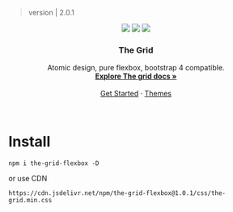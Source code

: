 > version | 2.0.1
<p align="center">
<img src="	https://img.shields.io/npm/v/the-grid.svg">
<img src="https://img.shields.io/github/issues/gustavoquinalha/the-grid.svg">
<img src="https://img.shields.io/github/license/gustavoquinalha/the-grid.svg">
<!--   <a href="http://quinalha.me/the-grid/">
    <img src="https://getbootstrap.com/assets/brand/bootstrap-solid.svg" alt="" width=72 height=72>
  </a> -->

  <h3 align="center">The Grid</h3>

  <p align="center">
    Atomic design, pure flexbox, bootstrap 4 compatible.
    <br>
    <a href="http://quinalha.me/the-grid/"><strong>Explore The grid docs »</strong></a>
    <br>
    <br>
    <a href="http://quinalha.me/the-grid/">Get Started</a>
    ·
    <a href="http://quinalha.me/the-grid/">Themes</a>
  </p>
</p>
<br>

# Install
```
npm i the-grid-flexbox -D
```
or use CDN
```
https://cdn.jsdelivr.net/npm/the-grid-flexbox@1.0.1/css/the-grid.min.css
```
